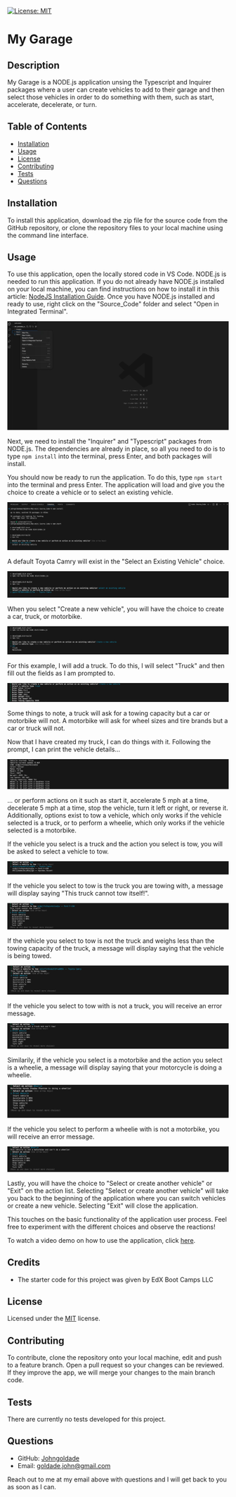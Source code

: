  
[![License: MIT](https://img.shields.io/badge/License-MIT-yellow.svg)](https://opensource.org/licenses/MIT)

# My Garage

## Description

My Garage is a NODE.js application unsing the Typescript and Inquirer packages where a user can create vehicles to add to their garage and then select those vehicles in order to do something with them, such as start, accelerate, decelerate, or turn.

## Table of Contents

- [Installation](#installation)
- [Usage](#usage)
- [License](#license)
- [Contributing](#contributing)
- [Tests](#tests)
- [Questions](#questions)

## Installation

To install this application, download the zip file for the source code from the GitHub repository, or clone the repository files to your local machine using the command line interface.

## Usage

To use this application, open the locally stored code in VS Code. NODE.js is needed to run this application. If you do not already have NODE.js installed on your local machine, you can find instructions on how to install it in this article: [NodeJS Installation Guide](https://coding-boot-camp.github.io/full-stack/nodejs/nodejs-installation-guide). Once you have NODE.js installed and ready to use, right click on the "Source_Code" folder and select "Open in Integrated Terminal".

![Opening intergrated terminal from the source_Code folder](./Images/Open_Integrated_Terminal.jpg)

Next, we need to install the "Inquirer" and "Typescript" packages from NODE.js. The dependencies are already in place, so all you need to do is to type ```npm install``` into the terminal, press Enter, and both packages will install.

You should now be ready to run the application. To do this, type ```npm start``` into the terminal and press Enter. The application will load and give you the choice to create a vehicle or to select an existing vehicle.

![Selecting whether to create a vehicle or select a vehicle](./Images/Vehicle_Prompt.png)

A default Toyota Camry will exist in the "Select an Existing Vehicle" choice.

![Default vehicle choice](./Images/Default_Vehicle.png)

When you select "Create a new vehicle", you will have the choice to create a car, truck, or motorbike.

![Choices of vehicle to create](./Images/Create_Vehicle_Choices.png)

For this example, I will add a truck. To do this, I will select "Truck" and then fill out the fields as I am prompted to.

![Adding features to my truck](./Images/Truck_Info.png)

Some things to note, a truck will ask for a towing capacity but a car or motorbike will not. A motorbike will ask for wheel sizes and tire brands but a car or truck will not. 

Now that I have created my truck, I can do things with it. Following the prompt, I can print the vehicle details...

![Adding features to my truck](./Images/Truck_Details.png)

... or perform actions on it such as start it, accelerate 5 mph at a time, decelerate 5 mph at a time, stop the vehicle, turn it left or right, or reverse it. Additionally, options exist to tow a vehicle, which only works if the vehicle selected is a truck, or to perform a wheelie, which only works if the vehicle selected is a motorbike. 

If the vehicle you select is a truck and the action you select is tow, you will be asked to select a vehicle to tow. 

![Selecting vehicle to tow](./Images/Vehicle_to_Tow.png)

If the vehicle you select to tow is the truck you are towing with, a message will display saying "This truck cannot tow itself!".

![Truck cannot tow itself message](./Images/Tow_Itself.png)

If the vehicle you select to tow is not the truck and weighs less than the towing capacity of the truck, a message will display saying that the vehicle is being towed.

![Toyota Camry is being towed message](./Images/Towing_Car.png)

If the vehicle you select to tow with is not a truck, you will receive an error message.

![Not a truck and can't tow message](./Images/Can't_Tow.png)

Similarily, if the vehicle you select is a motorbike and the action you select is a wheelie, a message will display saying that your motorcycle is doing a wheelie.

![Performing a wheelie message](./Images/Wheelie.png)

If the vehicle you select to perform a wheelie with is not a motorbike, you will receive an error message.

![Not a motorbike and can't perform a wheelie message](./Images/Can't_Wheelie.png)

Lastly, you will have the choice to "Select or create another vehicle" or "Exit" on the action list. Selecting "Select or create another vehicle" will take you back to the beginning of the application where you can switch vehicles or create a new vehicle. Selecting "Exit" will close the application. 

This touches on the basic functionality of the application user process. Feel free to experiment with the different choices and observe the reactions!

To watch a video demo on how to use the application, click [here]().

## Credits

- The starter code for this project was given by EdX Boot Camps LLC
 
## License

Licensed under the [MIT](https://github.com/Johngoldade/My_Garage_Application/blob/main/LICENSE) license.

## Contributing

To contribute, clone the repository onto your local machine, edit and push to a feature branch. Open a pull request so your changes can be reviewed. If they improve the app, we will merge your changes to the main branch code. 

## Tests

There are currently no tests developed for this project.

## Questions

- GitHub: [Johngoldade](https://github.com/Johngoldade)
- Email: [goldade.john@gmail.com](mailto:goldade.john@gmail.com)

Reach out to me at my email above with questions and I will get back to you as soon as I can.
